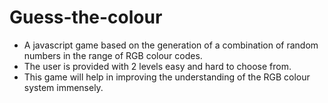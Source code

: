 # Guess-the-colour
- A javascript game based on the generation of a combination of random numbers in the range of RGB colour codes. 
- The user is provided with 2 levels easy and hard to choose from.
- This game will help in improving the understanding of the RGB colour system immensely.
